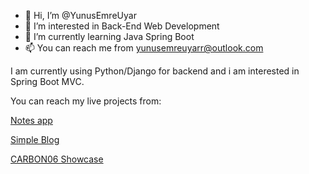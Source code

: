 
- 👋 Hi, I’m @YunusEmreUyar
- 👀 I’m interested in Back-End Web Development
- 🌱 I’m currently learning Java Spring Boot
- 📫 You can reach me from yunusemreuyarr@outlook.com

I am currently using Python/Django for backend and i am interested in Spring Boot MVC.

You can reach my live projects from:

[Notes app](http://keepmo.pythonanywhere.com)

[Simple Blog](http://artandmovieisnotgonnabethename.herokuapp.com)

[CARBON06 Showcase](https://carbon06.pythonanywhere.com)

<!---
YunusEmreUyar/YunusEmreUyar is a ✨ special ✨ repository because its `README.md` (this file) appears on your GitHub profile.
You can click the Preview link to take a look at your changes.
--->
